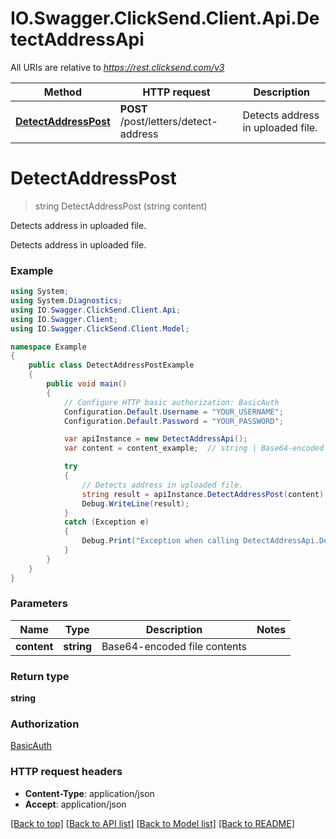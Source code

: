 # IO.Swagger.ClickSend.Client.Api.DetectAddressApi

All URIs are relative to *https://rest.clicksend.com/v3*

Method | HTTP request | Description
------------- | ------------- | -------------
[**DetectAddressPost**](DetectAddressApi.md#detectaddresspost) | **POST** /post/letters/detect-address | Detects address in uploaded file.


<a name="detectaddresspost"></a>
# **DetectAddressPost**
> string DetectAddressPost (string content)

Detects address in uploaded file.

Detects address in uploaded file.

### Example
```csharp
using System;
using System.Diagnostics;
using IO.Swagger.ClickSend.Client.Api;
using IO.Swagger.Client;
using IO.Swagger.ClickSend.Client.Model;

namespace Example
{
    public class DetectAddressPostExample
    {
        public void main()
        {
            // Configure HTTP basic authorization: BasicAuth
            Configuration.Default.Username = "YOUR_USERNAME";
            Configuration.Default.Password = "YOUR_PASSWORD";

            var apiInstance = new DetectAddressApi();
            var content = content_example;  // string | Base64-encoded file contents

            try
            {
                // Detects address in uploaded file.
                string result = apiInstance.DetectAddressPost(content);
                Debug.WriteLine(result);
            }
            catch (Exception e)
            {
                Debug.Print("Exception when calling DetectAddressApi.DetectAddressPost: " + e.Message );
            }
        }
    }
}
```

### Parameters

Name | Type | Description  | Notes
------------- | ------------- | ------------- | -------------
 **content** | **string**| Base64-encoded file contents | 

### Return type

**string**

### Authorization

[BasicAuth](../README.md#BasicAuth)

### HTTP request headers

 - **Content-Type**: application/json
 - **Accept**: application/json

[[Back to top]](#) [[Back to API list]](../README.md#documentation-for-api-endpoints) [[Back to Model list]](../README.md#documentation-for-models) [[Back to README]](../README.md)

